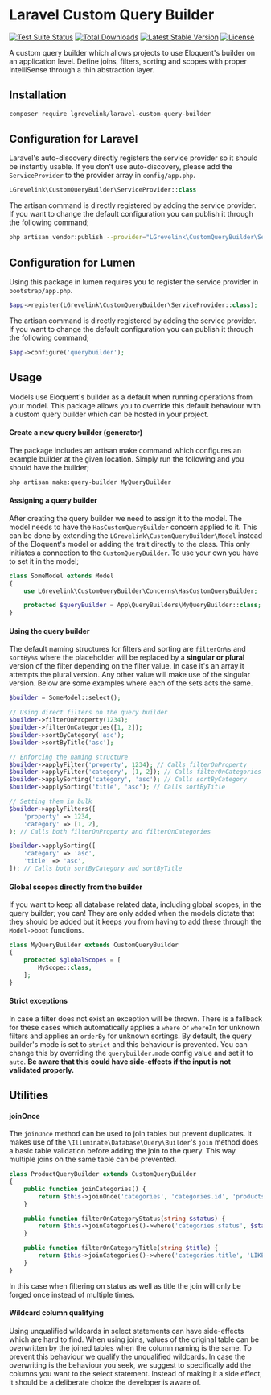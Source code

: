 # Laravel Custom Query Builder

[![Test Suite Status](https://github.com/larsgrevelink/laravel-custom-query-builder/workflows/Test%20Suite/badge.svg)](https://github.com/larsgrevelink/laravel-custom-query-builder)
[![Total Downloads](https://poser.pugx.org/lgrevelink/laravel-custom-query-builder/d/total.svg)](https://packagist.org/packages/lgrevelink/laravel-custom-query-builder)
[![Latest Stable Version](https://poser.pugx.org/lgrevelink/laravel-custom-query-builder/v/stable.svg)](https://packagist.org/packages/lgrevelink/laravel-custom-query-builder)
[![License](https://poser.pugx.org/lgrevelink/laravel-custom-query-builder/license.svg)](https://github.com/larsgrevelink/laravel-custom-query-builder)

A custom query builder which allows projects to use Eloquent's builder on an application level. Define joins, filters, sorting and scopes with proper IntelliSense through a thin abstraction layer.

## Installation

```bash
composer require lgrevelink/laravel-custom-query-builder
```


## Configuration for Laravel

Laravel's auto-discovery directly registers the service provider so it should be instantly usable. If you don't use auto-discovery, please add the `ServiceProvider` to the provider array in `config/app.php`.

```php
LGrevelink\CustomQueryBuilder\ServiceProvider::class
```

The artisan command is directly registered by adding the service provider. If you want to change the default configuration you can publish it through the following command;

```bash
php artisan vendor:publish --provider="LGrevelink\CustomQueryBuilder\ServiceProvider"
```


## Configuration for Lumen

Using this package in lumen requires you to register the service provider in `bootstrap/app.php`.

```php
$app->register(LGrevelink\CustomQueryBuilder\ServiceProvider::class);
```

The artisan command is directly registered by adding the service provider. If you want to change the default configuration you can publish it through the following command;

```php
$app->configure('querybuilder');
```


## Usage

Models use Eloquent's builder as a default when running operations from your model. This package allows you to override this default behaviour with a custom query builder which can be hosted in your project.

#### Create a new query builder (generator)

The package includes an artisan make command which configures an example builder at the given location. Simply run the following and you should have the builder;

```bash
php artisan make:query-builder MyQueryBuilder
```

#### Assigning a query builder

After creating the query builder we need to assign it to the model. The model needs to have the `HasCustomQueryBuilder` concern applied to it. This can be done by extending the `LGrevelink\CustomQueryBuilder\Model` instead of the Eloquent's model or adding the trait directly to the class. This only initiates a connection to the `CustomQueryBuilder`. To use your own you have to set it in the model;

```php
class SomeModel extends Model
{
    use LGrevelink\CustomQueryBuilder\Concerns\HasCustomQueryBuilder;

    protected $queryBuilder = App\QueryBuilders\MyQueryBuilder::class;
}
```

#### Using the query builder

The default naming structures for filters and sorting are `filterOn%s` and `sortBy%s` where the placeholder will be replaced by a **singular or plural** version of the filter depending on the filter value. In case it's an array it attempts the plural version. Any other value will make use of the singular version. Below are some examples where each of the sets acts the same.

```php
$builder = SomeModel::select();

// Using direct filters on the query builder
$builder->filterOnProperty(1234);
$builder->filterOnCategories([1, 2]);
$builder->sortByCategory('asc');
$builder->sortByTitle('asc');

// Enforcing the naming structure
$builder->applyFilter('property', 1234); // Calls filterOnProperty
$builder->applyFilter('category', [1, 2]); // Calls filterOnCategories
$builder->applySorting('category', 'asc'); // Calls sortByCategory
$builder->applySorting('title', 'asc'); // Calls sortByTitle

// Setting them in bulk
$builder->applyFilters([
    'property' => 1234,
    'category' => [1, 2],
); // Calls both filterOnProperty and filterOnCategories

$builder->applySorting([
    'category' => 'asc',
    'title' => 'asc',
]); // Calls both sortByCategory and sortByTitle
```

#### Global scopes directly from the builder

If you want to keep all database related data, including global scopes, in the query builder; you can! They are only added when the models dictate that they should be added but it keeps you from having to add these through the `Model->boot` functions.

```php
class MyQueryBuilder extends CustomQueryBuilder
{
    protected $globalScopes = [
        MyScope::class,
    ];
}
```

#### Strict exceptions

In case a filter does not exist an exception will be thrown. There is a fallback for these cases which automatically applies a `where` or `whereIn` for unknown filters and applies an `orderBy` for unknown sortings. By default, the query builder's mode is set to `strict` and this behaviour is prevented. You can change this by overriding the `querybuilder.mode` config value and set it to `auto`. **Be aware that this could have side-effects if the input is not validated properly.**

## Utilities

#### joinOnce

The `joinOnce` method can be used to join tables but prevent duplicates. It makes use of the `\Illuminate\Database\Query\Builder`'s `join` method does a basic table validation before adding the join to the query. This way multiple joins on the same table can be prevented.

```php
class ProductQueryBuilder extends CustomQueryBuilder
{
    public function joinCategories() {
        return $this->joinOnce('categories', 'categories.id', 'products.category_id');
    }

    public function filterOnCategoryStatus(string $status) {
        return $this->joinCategories()->where('categories.status', $status);
    }

    public function filterOnCategoryTitle(string $title) {
        return $this->joinCategories()->where('categories.title', 'LIKE', $title);
    }
}
```

In this case when filtering on status as well as title the join will only be forged once instead of multiple times.


#### Wildcard column qualifying

Using unqualified wildcards in select statements can have side-effects which are hard to find. When using joins, values of the original table can be overwritten by the joined tables when the column naming is the same. To prevent this behaviour we qualify the unqualified wildcards. In case the overwriting is the behaviour you seek, we suggest to specifically add the columns you want to the select statement. Instead of making it a side effect, it should be a deliberate choice the developer is aware of.
